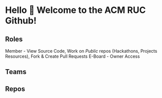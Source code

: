 # Hello 👋 Welcome to the ACM RUC Github!

## Roles
Member - View Source Code, Work on *Public* repos (Hackathons, Projects Resources), Fork & Create Pull Requests
E-Board - Owner Access

## Teams

## Repos

